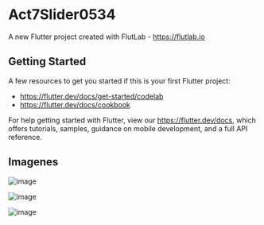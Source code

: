 # Act7Slider0534

A new Flutter project created with FlutLab - https://flutlab.io

## Getting Started

A few resources to get you started if this is your first Flutter project:

- https://flutter.dev/docs/get-started/codelab
- https://flutter.dev/docs/cookbook

For help getting started with Flutter, view our
https://flutter.dev/docs, which offers tutorials,
samples, guidance on mobile development, and a full API reference.

## Imagenes

![image](https://github.com/HectorRezaRamirez18/acti7Slider0534/assets/143548137/7dc968ef-d8b1-4e30-beaf-299065b7a947)

![image](https://github.com/HectorRezaRamirez18/acti7Slider0534/assets/143548137/1dda373c-c1e2-4d38-ac81-d8f79d06df81)

![image](https://github.com/HectorRezaRamirez18/acti7Slider0534/assets/143548137/d53e5b58-3881-450e-b115-2a57e401f237)


